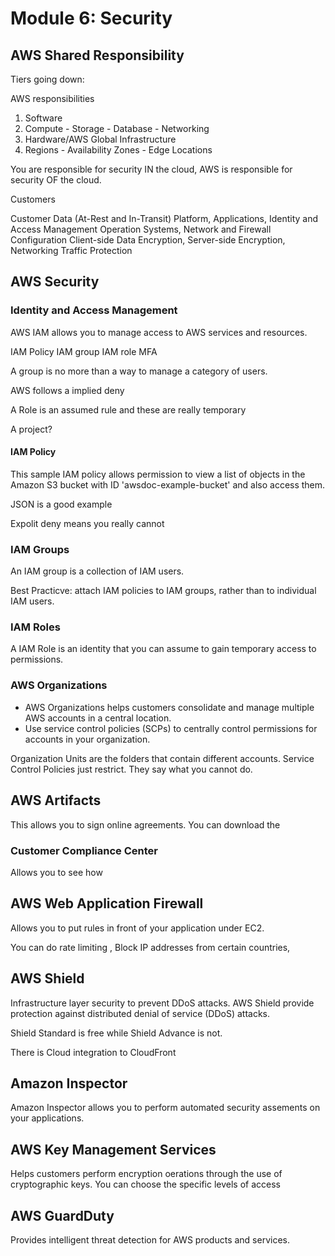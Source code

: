 # Module 6: Security 

## AWS Shared Responsibility

Tiers going down:

AWS responsibilities

1. Software
2. Compute - Storage - Database - Networking
3. Hardware/AWS Global Infrastructure
4. Regions - Availability Zones - Edge Locations

You are responsible for security IN the cloud, AWS is responsible for security OF the cloud. 

Customers

Customer Data (At-Rest and In-Transit)
Platform, Applications, Identity and Access Management
Operation Systems, Network and Firewall Configuration
Client-side Data Encryption, Server-side Encryption, Networking Traffic Protection 

## AWS Security

### Identity and Access Management

AWS IAM allows you to manage access to AWS services and resources.

IAM Policy
IAM group
IAM role
MFA

A group is no more than a way to manage a category of users.

AWS follows a implied deny 

A Role is an assumed rule and these are really temporary 

A project?

#### IAM Policy

This sample IAM policy allows permission to view a list of objects in the Amazon S3 bucket with ID 'awsdoc-example-bucket' and also access them. 

JSON is a good example

Expolit deny means you really cannot 

### IAM Groups 

An IAM group is a collection of IAM users. 

Best Practicve: attach IAM policies to IAM groups, rather than to individual IAM users.

### IAM Roles 

A IAM Role is an identity that you can assume to gain temporary access to permissions.

### AWS Organizations

- AWS Organizations helps customers consolidate and manage multiple AWS accounts in a central location.
- Use service control policies (SCPs) to centrally control permissions for accounts in your organization.
  
Organization Units are the folders that contain different accounts. Service Control Policies just restrict. They say what you cannot do.


## AWS Artifacts

This allows you to sign online agreements. You can download the 

### Customer Compliance Center 

Allows you to see how 


## AWS Web Application Firewall

Allows you to put rules in front of your application under EC2. 

You can do rate limiting , Block IP addresses from certain countries,

## AWS Shield 

Infrastructure layer security to prevent DDoS attacks. AWS Shield provide protection against distributed denial of service (DDoS) attacks.

Shield Standard is free while Shield  Advance is not. 

There is Cloud integration to CloudFront 

## Amazon Inspector 

Amazon Inspector allows you to perform automated security assements on your applications. 

## AWS Key Management Services 

Helps customers perform encryption oerations through the use of cryptographic keys. 
You can choose the specific levels of access

## AWS GuardDuty 

Provides intelligent threat detection for AWS products and services.